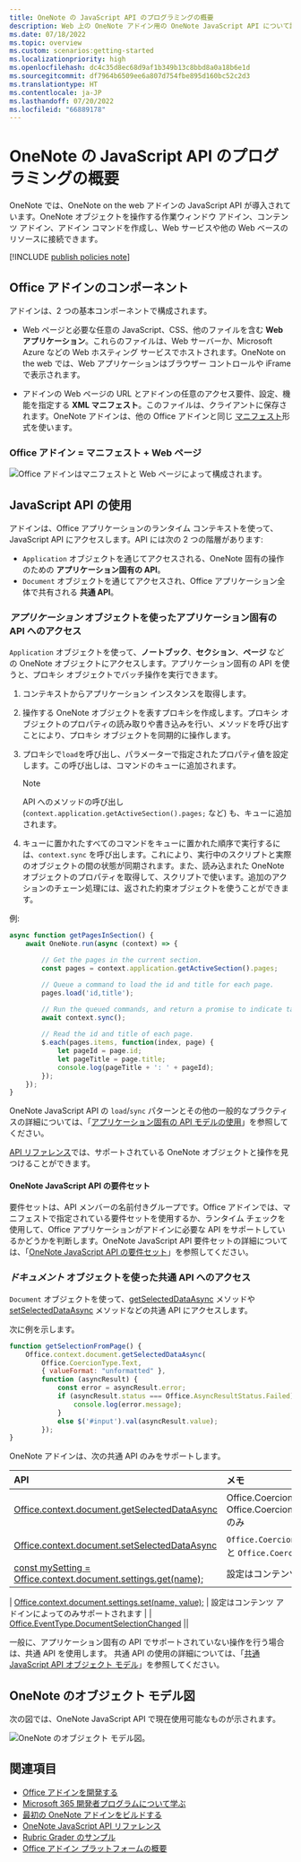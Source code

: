 ```yaml
---
title: OneNote の JavaScript API のプログラミングの概要
description: Web 上の OneNote アドイン用の OneNote JavaScript API について詳しく説明します。
ms.date: 07/18/2022
ms.topic: overview
ms.custom: scenarios:getting-started
ms.localizationpriority: high
ms.openlocfilehash: dc4c35d8ec68d9af1b349b13c8bbd8a0a18b6e1d
ms.sourcegitcommit: df7964b6509ee6a807d754fbe895d160bc52c2d3
ms.translationtype: HT
ms.contentlocale: ja-JP
ms.lasthandoff: 07/20/2022
ms.locfileid: "66889178"
---
```

# <a name="onenote-javascript-api-programming-overview"></a>OneNote の JavaScript API のプログラミングの概要

OneNote では、OneNote on the web アドインの JavaScript API が導入されています。OneNote オブジェクトを操作する作業ウィンドウ アドイン、コンテンツ アドイン、アドイン コマンドを作成し、Web サービスや他の Web ベースのリソースに接続できます。

[!INCLUDE [publish policies note](../includes/note-publish-policies.md)]

## <a name="components-of-an-office-add-in"></a>Office アドインのコンポーネント

アドインは、2 つの基本コンポーネントで構成されます。

- Web ページと必要な任意の JavaScript、CSS、他のファイルを含む **Web アプリケーション**。これらのファイルは、Web サーバーか、Microsoft Azure などの Web ホスティング サービスでホストされます。OneNote on the web では、Web アプリケーションはブラウザー コントロールや iFrame で表示されます。

- アドインの Web ページの URL とアドインの任意のアクセス要件、設定、機能を指定する **XML マニフェスト**。このファイルは、クライアントに保存されます。OneNote アドインは、他の Office アドインと同じ [マニフェスト](../develop/add-in-manifests.md)形式を使います。

### <a name="office-add-in--manifest--webpage"></a>Office アドイン = マニフェスト + Web ページ

![Office アドインはマニフェストと Web ページによって構成されます。](../images/onenote-add-in.png)

## <a name="using-the-javascript-api"></a>JavaScript API の使用

アドインは、Office アプリケーションのランタイム コンテキストを使って、JavaScript API にアクセスします。API には次の 2 つの階層があります:

- `Application` オブジェクトを通じてアクセスされる、OneNote 固有の操作のための **アプリケーション固有の API**。
- `Document` オブジェクトを通じてアクセスされ、Office アプリケーション全体で共有される **共通 API**。

### <a name="accessing-the-application-specific-api-through-the-application-object"></a>*アプリケーション* オブジェクトを使ったアプリケーション固有の API へのアクセス

`Application` オブジェクトを使って、**ノートブック**、**セクション**、**ページ** などの OneNote オブジェクトにアクセスします。アプリケーション固有の API を使うと、プロキシ オブジェクトでバッチ操作を実行できます。

1. コンテキストからアプリケーション インスタンスを取得します。

2. 操作する OneNote オブジェクトを表すプロキシを作成します。プロキシ オブジェクトのプロパティの読み取りや書き込みを行い、メソッドを呼び出すことにより、プロキシ オブジェクトを同期的に操作します。

3. プロキシで`load`を呼び出し、パラメーターで指定されたプロパティ値を設定します。この呼び出しは、コマンドのキューに追加されます。

   > [!NOTE]
   > API へのメソッドの呼び出し (`context.application.getActiveSection().pages;` など) も、キューに追加されます。

4. キューに置かれたすべてのコマンドをキューに置かれた順序で実行するには、`context.sync` を呼び出します。これにより、実行中のスクリプトと実際のオブジェクトの間の状態が同期されます。また、読み込まれた OneNote オブジェクトのプロパティを取得して、スクリプトで使います。追加のアクションのチェーン処理には、返された約束オブジェクトを使うことができます。

例:

```js
async function getPagesInSection() {
    await OneNote.run(async (context) => {

        // Get the pages in the current section.
        const pages = context.application.getActiveSection().pages;

        // Queue a command to load the id and title for each page.
        pages.load('id,title');

        // Run the queued commands, and return a promise to indicate task completion.
        await context.sync();
            
        // Read the id and title of each page.
        $.each(pages.items, function(index, page) {
            let pageId = page.id;
            let pageTitle = page.title;
            console.log(pageTitle + ': ' + pageId);
        });
    });
}
```

OneNote JavaScript API の `load`/`sync` パターンとその他の一般的なプラクティスの詳細については、「[アプリケーション固有の API モデルの使用](../develop/application-specific-api-model.md)」を参照してください。

[API リファレンス](../reference/overview/onenote-add-ins-javascript-reference.md)では、サポートされている OneNote オブジェクトと操作を見つけることができます。

#### <a name="onenote-javascript-api-requirement-sets"></a>OneNote JavaScript API の要件セット

要件セットは、API メンバーの名前付きグループです。Office アドインでは、マニフェストで指定されている要件セットを使用するか、ランタイム チェックを使用して、Office アプリケーションがアドインに必要な API をサポートしているかどうかを判断します。OneNote JavaScript API 要件セットの詳細については、「[OneNote JavaScript API の要件セット](/javascript/api/requirement-sets/onenote/onenote-api-requirement-sets)」を参照してください。

### <a name="accessing-the-common-api-through-the-document-object"></a>*ドキュメント* オブジェクトを使った共通 API へのアクセス

`Document` オブジェクトを使って、[getSelectedDataAsync](/javascript/api/office/office.document#office-office-document-getselecteddataasync-member(1)) メソッドや [setSelectedDataAsync](/javascript/api/office/office.document#office-office-document-setselecteddataasync-member(1)) メソッドなどの共通 API にアクセスします。

次に例を示します。  

```js
function getSelectionFromPage() {
    Office.context.document.getSelectedDataAsync(
        Office.CoercionType.Text,
        { valueFormat: "unformatted" },
        function (asyncResult) {
            const error = asyncResult.error;
            if (asyncResult.status === Office.AsyncResultStatus.Failed) {
                console.log(error.message);
            }
            else $('#input').val(asyncResult.value);
        });
}
```

OneNote アドインは、次の共通 API のみをサポートします。

| API | メモ |
|:------|:------|
| [Office.context.document.getSelectedDataAsync](/javascript/api/office/office.document#office-office-document-getselecteddataasync-member(1)) | Office.CoercionType.Text`Office.CoercionType.Text` と Office.CoercionType.Matrix`Office.CoercionType.Matrix` のみ |
| [Office.context.document.setSelectedDataAsync](/javascript/api/office/office.document#office-office-document-setselecteddataasync-member(1)) | `Office.CoercionType.Text`、`Office.CoercionType.Image` と `Office.CoercionType.Html` のみ |
| [const mySetting = Office.context.document.settings.get(name);](/javascript/api/office/office.settings#office-office-settings-get-member(1)) | 設定はコンテンツ アドインによってのみサポートされます |
| 
  [Office.context.document.settings.set(name, value);](/javascript/api/office/office.settings#office-office-settings-set-member(1)) | 設定はコンテンツ アドインによってのみサポートされます |
| [Office.EventType.DocumentSelectionChanged](/javascript/api/office/office.documentselectionchangedeventargs) ||

一般に、アプリケーション固有の API でサポートされていない操作を行う場合は、共通 API を使用します。 共通 API の使用の詳細については、「[共通 JavaScript API オブジェクト モデル](../develop/office-javascript-api-object-model.md)」を参照してください。

<a name="om-diagram"></a>

## <a name="onenote-object-model-diagram"></a>OneNote のオブジェクト モデル図

次の図では、OneNote JavaScript API で現在使用可能なものが示されます。

  ![OneNote のオブジェクト モデル図。](../images/onenote-om.png)

## <a name="see-also"></a>関連項目

- [Office アドインを開発する](../develop/develop-overview.md)
- [Microsoft 365 開発者プログラムについて学ぶ](https://developer.microsoft.com/microsoft-365/dev-program)
- [最初の OneNote アドインをビルドする](../quickstarts/onenote-quickstart.md)
- [OneNote JavaScript API リファレンス](../reference/overview/onenote-add-ins-javascript-reference.md)
- [Rubric Grader のサンプル](https://github.com/OfficeDev/OneNote-Add-in-Rubric-Grader)
- [Office アドイン プラットフォームの概要](../overview/office-add-ins.md)
